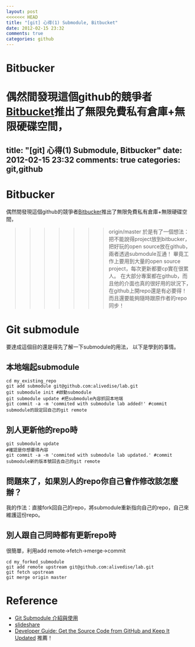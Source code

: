 ```yaml
---
layout: post
<<<<<<< HEAD
title: "[git] 心得(1) Submodule, Bitbucket"
date: 2012-02-15 23:32
comments: true
categories: github 
---
```


# Bitbucker
偶然間發現這個github的競爭者[Bitbucket](http://bitbucket.com)推出了無限免費私有倉庫+無限硬碟空間，
=======
title: "[git] 心得(1) Submodule, Bitbucker"
date: 2012-02-15 23:32
comments: true
categories: git,github 
---

# Bitbucker
偶然間發現這個github的競爭者[Bitbucker](http://bitbucker.com)推出了無限免費私有倉庫+無限硬碟空間，
>>>>>>> origin/master
於是有了一個想法：把不能說得project放到bitbucker，把好玩的open source放在github，兩者透過submodule互通！
畢竟工作上要用到大量的open source project，每次更新都要cp實在很累人。
在大部分專案都在github，而且他的介面也真的很好用的狀況下，在github上開repo還是有必要得！
而且還要能夠隨時跟原作者的repo同步！

# Git submodule
要達成這個目的還是得先了解一下submodule的用法，
以下是學到的事情。

## 本地端起submodule

	cd my_existing_repo
	git add submodule git@github.com:alivedise/lab.git
	git submodule init #啟動submodule
	git submodule update #把submodule內容抓回本地端
	git commit -a -m 'commited with submodule lab added!' #commit submodule的設定回自己的git remote


## 別人更新他的repo時

	git submodule update
	#確認是你想要得內容
	git commit -a -m 'commited with submodule lab updated.' #commit submodule新的版本號回去自己的git remote


## 問題來了，如果別人的repo你自己會作修改該怎麼辦？
我的作法：直接fork回自己的repo，將submodule重新指向自己的repo，自己來維護這份repo。

## 別人跟自己同時都有更新repo時
很簡單，利用add remote->fetch->merge->commit

	cd my_forked_submodule
	git add remote upstream git@github.com:alivedise/lab.git
	git fetch upstream
	git merge origin master


# Reference
* [Git Submodule 介紹與使用](http://blog.wu-boy.com/2011/09/introduction-to-git-submodule/)
* [slideshare](http://www.slideshare.net/littlebtc/git-5528339)
* [Developer Guide: Get the Source Code from GitHub and Keep It Updated](https://github.com/ginatrapani/ThinkUp/wiki/Developer-Guide%3A-Get-the-Source-Code-from-GitHub-and-Keep-It-Updated) 推薦！



